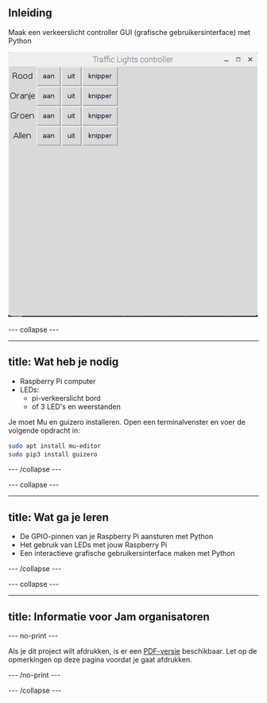 ## Inleiding

Maak een verkeerslicht controller GUI (grafische gebruikersinterface) met Python

![](images/guizero-4.png)

\--- collapse \---

* * *

## title: Wat heb je nodig

- Raspberry Pi computer
- LEDs: 
    - pi-verkeerslicht bord
    - of 3 LED's en weerstanden

Je moet Mu en guizero installeren. Open een terminalvenster en voer de volgende opdracht in:

```bash
sudo apt install mu-editor
sudo pip3 install guizero
```

\--- /collapse \---

\--- collapse \---

* * *

## title: Wat ga je leren

- De GPIO-pinnen van je Raspberry Pi aansturen met Python
- Het gebruik van LEDs met jouw Raspberry Pi
- Een interactieve grafische gebruikersinterface maken met Python

\--- /collapse \---

\--- collapse \---

* * *

## title: Informatie voor Jam organisatoren

\--- no-print \---

Als je dit project wilt afdrukken, is er een [PDF-versie](https://github.com/raspberrypilearning/jam-worksheets/raw/master/pdf/Traffic-Lights-GUI.pdf) beschikbaar. Let op de opmerkingen op deze pagina voordat je gaat afdrukken.

\--- /no-print \---

\--- /collapse \---
